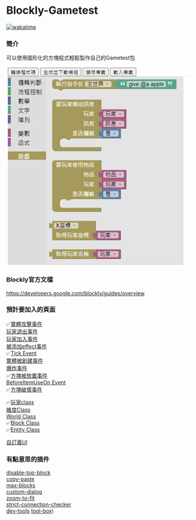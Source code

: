 # Blockly-Gametest
[![wakatime](https://wakatime.com/badge/user/56ad6549-a054-44d0-b495-36b06ce29e9f/project/eb652765-73eb-4875-83df-c8168526d00a.svg)](https://wakatime.com/badge/user/56ad6549-a054-44d0-b495-36b06ce29e9f/project/eb652765-73eb-4875-83df-c8168526d00a)
### 簡介

可以使用圖形化的方塊程式輕鬆製作自己的Gametest包

![image](/res/image.png)
### Blockly官方文檔
https://developers.google.com/blockly/guides/overview
### 預計要加入的頁面

✅[實體攻擊事件](https://docs.microsoft.com/en-us/minecraft/creator/scriptapi/mojang-minecraft/entityhiteventsignal)\
[玩家退出事件](https://docs.microsoft.com/en-us/minecraft/creator/scriptapi/mojang-minecraft/playerleaveeventsignal)\
[玩家加入事件](https://docs.microsoft.com/en-us/minecraft/creator/scriptapi/mojang-minecraft/playerjoineventsignal)\
[被添加effect事件](https://docs.microsoft.com/en-us/minecraft/creator/scriptapi/mojang-minecraft/effectaddeventsignal)\
✅[Tick Event](https://docs.microsoft.com/en-us/minecraft/creator/scriptapi/mojang-minecraft/tickeventsignal)\
[實體被創建事件](https://docs.microsoft.com/en-us/minecraft/creator/scriptapi/mojang-minecraft/entitycreateeventsignal)\
[爆炸事件](https://docs.microsoft.com/en-us/minecraft/creator/scriptapi/mojang-minecraft/explosioneventsignal)\
✅[方塊被放置事件](https://docs.microsoft.com/en-us/minecraft/creator/scriptapi/mojang-minecraft/blockplaceeventsignal)\
[BeforeItemUseOn Event](https://docs.microsoft.com/en-us/minecraft/creator/scriptapi/mojang-minecraft/beforeitemuseoneventsignal)\
✅[方塊破壞事件](https://docs.microsoft.com/en-us/minecraft/creator/scriptapi/mojang-minecraft/blockbreakeventsignal)

✅[玩家class](https://docs.microsoft.com/en-us/minecraft/creator/scriptapi/mojang-minecraft/player#removetag)\
[維度Class](https://docs.microsoft.com/en-us/minecraft/creator/scriptapi/mojang-minecraft/dimension)\
[World Class](https://docs.microsoft.com/en-us/minecraft/creator/scriptapi/mojang-minecraft/world)\
✅[Block Class](https://docs.microsoft.com/en-us/minecraft/creator/scriptapi/mojang-minecraft/block)\
✅[Entity Class](https://docs.microsoft.com/en-us/minecraft/creator/scriptapi/mojang-minecraft/entity)

[自訂義UI](https://docs.microsoft.com/en-us/minecraft/creator/scriptapi/mojang-minecraft-ui/mojang-minecraft-ui)

### 有點意思的插件

[disable-top-block](https://google.github.io/blockly-samples/plugins/disable-top-blocks/test/)\
[copy-paste](https://google.github.io/blockly-samples/plugins/cross-tab-copy-paste/test/index)\
[max-blocks](https://google.github.io/blockly-samples/examples/max-blocks-demo/)\
[custom-dialog](https://google.github.io/blockly-samples/examples/custom-dialogs-demo/)\
[zoom-to-fit](https://github.com/google/blockly-samples/tree/master/plugins/zoom-to-fit)\
[strict-connection-checker](https://github.com/google/blockly-samples/tree/master/plugins/strict-connection-checker)\
[dev-tools](https://github.com/google/blockly-samples/tree/master/plugins/dev-tools)
[tool-box](https://google.github.io/blockly-samples/plugins/continuous-toolbox/test/)\

